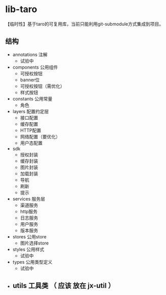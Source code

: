 # lib-taro

【临时性】基于taro的可复用库，当前只能利用git-submodule方式集成到项目。

## 结构

* annotations 注解
  - 试验中
* components 公用组件
  - 可授权按钮
  - banner位
  - 可授权按钮（需优化）
  - 样式按钮
* constants 公用常量
  - 角色
* layers 配置约定层
  - 接口配置
  - 缓存配置
  - HTTP配置
  - 网络配置（要优化）
  - 用户态配置
* sdk
  - 授权封装
  - 缓存封装
  - 图片封装
  - 加载封装
  - 导航
  - 刷新
  - 提示
* services 服务层
  - 渠道服务
  - http服务
  - 日志服务
  - 用户服务
  - 版本服务
* stores 公用store
  - 图片选择store
* styles 公用样式
  - 试验中
* types 公用类型定义
  - 试验中
* utils 工具类 （ 应该 放在 jx-util ）
  - 